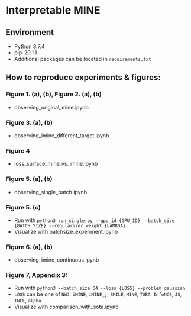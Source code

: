 # Interpretable MINE
## Environment
- Python 3.7.4
- pip-20.1.1
- Additional packages can be located in `requirements.txt`

## How to reproduce experiments & figures:
### Figure 1. (a), (b), Figure 2. (a), (b)
- observing_original_mine.ipynb
### Figure 3. (a), (b)
- observing_imine_different_target.ipynb
### Figure 4
- loss_surface_mine_vs_imine.ipynb
### Figure 5. (a), (b)
- observing_single_batch.ipynb
### Figure 5. (c)
- Run with `python3 run_single.py --gpu_id {GPU_ID} --batch_size {BATCH_SIZE} --regularizer_weight {LAMBDA}`
- Visualize with batchsize_experiment.ipynb
### Figure 6. (a), (b)
- observing_imine_continuous.ipynb
### Figure 7, Appendix 3:
- Run with `python3 --batch_size 64 --loss {LOSS} --problem gaussian`
- `LOSS` can be one of `NWJ`, `iMINE`, `iMINE_j`, `SMILE`, `MINE`, `TUBA`, `InfoNCE`, `JS`, `TNCE`, `alpha`
- Visualize with comparison_with_sota.ipynb
